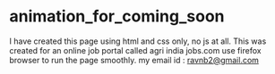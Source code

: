# animation_for_coming_soon
I have created this page using html and css only, no js at all. This was created for an online job portal called agri india jobs.com
use firefox browser to run the page smoothly.
my email id : ravnb2@gmail.com

